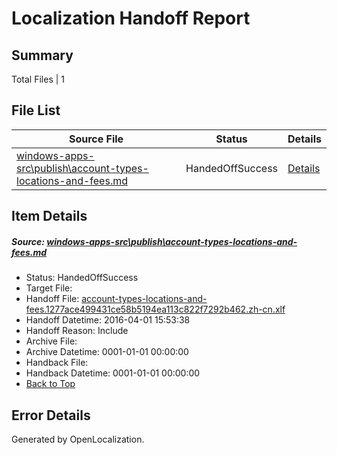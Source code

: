 # <a name='report-top'></a> Localization Handoff Report

## Summary
 Total Files | 1

## File List
 Source File | Status | Details 
 ----------- | ------ | ------- 
 [windows-apps-src\publish\account-types-locations-and-fees.md](https://github.com/Microsoft/windows-apps/blob/5adfc59d4d1d1c289ac4d723ad103d088aae12c3/windows-apps-src/publish/account-types-locations-and-fees.md) | HandedOffSuccess | [Details](#22f1983bdc028657552d8144bffa9071a352606a3332)

## Item Details
##### <a name='22f1983bdc028657552d8144bffa9071a352606a3332'></a> Source: [windows-apps-src\publish\account-types-locations-and-fees.md](https://github.com/Microsoft/windows-apps/blob/5adfc59d4d1d1c289ac4d723ad103d088aae12c3/windows-apps-src/publish/account-types-locations-and-fees.md)
* Status: HandedOffSuccess
* Target File: 
* Handoff File: [account-types-locations-and-fees.1277ace499431ce58b5194ea113c822f7292b462.zh-cn.xlf](https://github.com/Microsoft/WDG.handoff/blob/4e2d9cf8f4371916dbc5b507f8ecb5eca6b9c681/ol-handoff/Microsoft/windows-apps.zh-cn/master/account-types-locations-and-fees.1277ace499431ce58b5194ea113c822f7292b462.zh-cn.xlf)
* Handoff Datetime: 2016-04-01 15:53:38
* Handoff Reason: Include
* Archive File: 
* Archive Datetime: 0001-01-01 00:00:00
* Handback File: 
* Handback Datetime: 0001-01-01 00:00:00
* [Back to Top](#report-top)


## Error Details

Generated by OpenLocalization.
